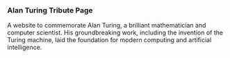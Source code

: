 ### Alan Turing Tribute Page
A website to commemorate Alan Turing, a brilliant mathematician and computer scientist. His groundbreaking work, including the invention of the Turing machine, laid the foundation for modern computing and artificial intelligence.
